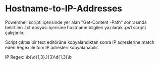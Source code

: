 # Hostname-to-IP-Addresses
Powershell scripti içerisinde yer alan "Get-Content -Path" sonrasında belirtilen .txt dosyası içerisine hostname bilgileri yazılarak .ps1 scripti çalıştırılır. 

Script çıktısı bir text editörüne kopyalandıktan sonra IP adreslerine match eden Regex ile tüm IP adresleri kopyalanabilir.

IP Regex: \b(\d{1,3}\.){3}\d{1,3}\b

